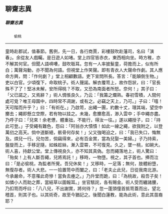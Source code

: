

## 聊齋志異

##### 聊齋志異
　　`偷桃`

* * *

童時赴郡試，值春節。舊例，先一日，各行商賈，彩樓鼓吹赴藩司，名曰「演春」。余從友人戲矚。是日遊人如堵。堂上四官皆赤衣，東西相向坐。時方稚，亦不解其何官。但聞人語嚌嘈，鼓吹聒耳。忽有一人率披髮童，荷擔而上，似有所白；萬聲洶動，亦不聞為何語。但視堂上作笑聲。即有青衣人大聲命作劇。其人應命方興，問：「作何劇？」堂上相顧數語。吏下宣問所長。答言：「能顛倒生物。」吏以白官。少頃復下，命取桃子。術人聲諾。解衣覆笥上，故作怨狀，曰：「官長殊不了了！堅冰未解，安所得桃？不取，又恐為南面者所怒。奈何！」其子曰：「父已諾之，又焉辭？」術人惆悵良久，乃云：「我籌之爛熟。春初雪積，人間何處可覓？唯王母園中，四時常不凋謝，或有之。必竊之天上，乃可。」子曰：「嘻！天可階而升乎？」曰：「有術在。」乃啟笥，出繩一團，約數十丈，理其端，望空中擲去；繩即懸立空際，若有物以挂之。未幾，愈擲愈高，渺入雲中；手中繩亦盡。乃呼子曰：「兒來！余老憊，體重拙，不能行，得汝一往。」遂以繩授子，曰：「持此可登。」子受繩有難色，怨曰：「阿翁亦大憒憒！如此一線之繩，欲我附之，以登萬仞之高天。倘中道斷絕，骸骨何存矣！」父又強喝迫之，曰：「我已失口，悔無及。煩兒一行。兒勿苦，倘竊得來，必有百金賞，當為兒娶一美婦。」子乃持索，盤旋而上，手移足隨，如蛛趁絲，漸入雲霄，不可復見。久之，墜一桃，如碗大。術人喜，持獻公堂。堂上傳視良久，亦不知其真偽。忽而繩落地上，術人驚曰：「殆矣！上有人斷吾繩，兒將焉託！」移時，一物墮。視之，其子首也。捧而泣曰：「是必偷桃，為監者所覺。吾兒休矣！」又移時，一足落；無何，肢體紛墮，無復存者。術人大悲。一一拾置笥中而闔之，曰：「老夫止此兒，日從我南北游。今承嚴命，不意罹此奇慘！當負去瘞之。」乃升堂而跪，曰：「為桃故，殺吾子矣！如憐小人而助之葬，當結草以圖報耳。」坐官駭詫，各有賜金。術人受而纏諸腰，乃扣笥而呼曰：「八八兒，不出謝賞，將何待？」忽一蓬頭僮首抵笥蓋而出，望北稽首，則其子也。以其術奇，故至今猶記之。後聞白蓮教，能為此術，意此其苗裔耶？

* * *

